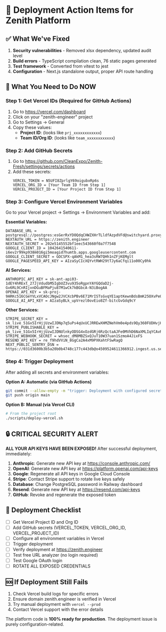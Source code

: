 # 🚀 Deployment Action Items for Zenith Platform

## ✅ What We've Fixed
1. **Security vulnerabilities** - Removed xlsx dependency, updated audit level
2. **Build errors** - TypeScript compilation clean, 76 static pages generated
3. **Test framework** - Converted from vitest to jest
4. **Configuration** - Next.js standalone output, proper API route handling

## 🔴 What You Need to Do NOW

### Step 1: Get Vercel IDs (Required for GitHub Actions)
1. Go to https://vercel.com/dashboard
2. Click on your "zenith-engineer" project
3. Go to Settings → General
4. Copy these values:
   - **Project ID**: (looks like `prj_xxxxxxxxxxxx`)
   - **Team ID/Org ID**: (looks like `team_xxxxxxxxxxxx`)

### Step 2: Add GitHub Secrets
1. Go to https://github.com/CleanExpo/Zenith-Fresh/settings/secrets/actions
2. Add these secrets:
   ```
   VERCEL_TOKEN = N5UFI8ZprlgY69oigubxRp6s
   VERCEL_ORG_ID = [Your Team ID from Step 1]
   VERCEL_PROJECT_ID = [Your Project ID from Step 1]
   ```

### Step 3: Configure Vercel Environment Variables
Go to your Vercel project → Settings → Environment Variables and add:

**Essential Variables:**
```
DATABASE_URL = postgresql://postgres:esGerRxYDOQdqCHWZXHrTLldfAzpdVFd@switchyard.proxy.rlwy.net:31569/railway
NEXTAUTH_URL = https://zenith.engineer
NEXTAUTH_SECRET = 202e5145552bf1eec543660f0a7f7548
GOOGLE_CLIENT_ID = 1042641540611-i6ev2r99kp938m016gi5moagid7humtb.apps.googleusercontent.com
GOOGLE_CLIENT_SECRET = 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
GOOGLE_PAGESPEED_API_KEY = AIzaSyCIcXQYvtRWH29tTJy6aCfqi11o00Cy0hk
```

**AI Services:**
```
ANTHROPIC_API_KEY = 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
OPENAI_API_KEY = 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
GOOGLE_AI_API_KEY = AIzaSyBLk_upVrezl0ovEio8Zf-bitcGvGdq9cY
```

**Other Services:**
```
STRIPE_SECRET_KEY = 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
STRIPE_PUBLISHABLE_KEY = pk_live_51Gx5IrHjjUzwIJDNUlnkyODSG4xOzdGRj6RzQctaAJFe0MVhD6NaXMLIqYCAvRzDBeRrFzp3yyRgGV6CblPnpUIT00frcmDwO7
STRIPE_WEBHOOK_SECRET = whsec_dM8MBZSxQJuT10W37uan1SzmoA4JixFS
RESEND_API_KEY = re_f9hdVViN_8GgCa2A4xM9PXKahtFSwRagQ
NEXT_PUBLIC_SENTRY_DSN = https://031d3600b3b5a20b0b4748c177c443db@o4509524611366912.ingest.us.sentry.io/4509524612415488
```

### Step 4: Trigger Deployment
After adding all secrets and environment variables:

**Option A: Automatic (via GitHub Actions)**
```bash
git commit --allow-empty -m "trigger: Deployment with configured secrets"
git push origin main
```

**Option B: Manual (via Vercel CLI)**
```bash
# From the project root
./scripts/deploy-vercel.sh
```

## 🔒 CRITICAL SECURITY ALERT

**ALL YOUR API KEYS HAVE BEEN EXPOSED!** After successful deployment, immediately:

1. **Anthropic**: Generate new API key at https://console.anthropic.com/
2. **OpenAI**: Generate new API key at https://platform.openai.com/api-keys
3. **Google**: Regenerate all API keys in Google Cloud Console
4. **Stripe**: Contact Stripe support to rotate live keys safely
5. **Database**: Change PostgreSQL password in Railway dashboard
6. **Resend**: Generate new API key at https://resend.com/api-keys
7. **GitHub**: Revoke and regenerate the exposed token

## 📝 Deployment Checklist
- [ ] Get Vercel Project ID and Org ID
- [ ] Add GitHub secrets (VERCEL_TOKEN, VERCEL_ORG_ID, VERCEL_PROJECT_ID)
- [ ] Configure all environment variables in Vercel
- [ ] Trigger deployment
- [ ] Verify deployment at https://zenith.engineer
- [ ] Test free URL analyzer (no login required)
- [ ] Test Google OAuth login
- [ ] ROTATE ALL EXPOSED CREDENTIALS

## 🆘 If Deployment Still Fails
1. Check Vercel build logs for specific errors
2. Ensure domain zenith.engineer is verified in Vercel
3. Try manual deployment with `vercel --prod`
4. Contact Vercel support with the error details

The platform code is **100% ready for production**. The deployment issue is purely configuration-related.